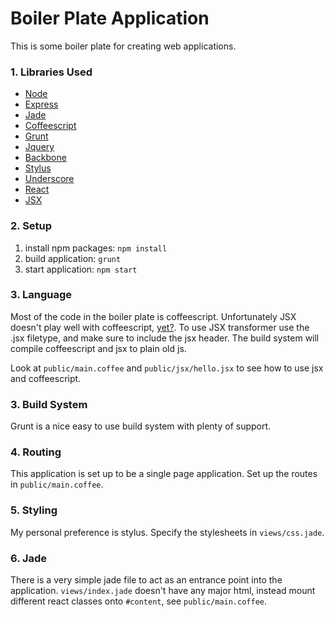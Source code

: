 Boiler Plate Application
========================

This is some boiler plate for creating web applications.

### 1. Libraries Used

  + [Node](http://nodejs.org/)
  + [Express](http://expressjs.com/)
  + [Jade](http://jade-lang.com/)
  + [Coffeescript](http://coffeescript.org/)
  + [Grunt](http://gruntjs.com/)
  + [Jquery](http://jquery.com/)
  + [Backbone](http://backbonejs.org/)
  + [Stylus](http://learnboost.github.io/stylus/)
  + [Underscore](http://underscorejs.org/)
  + [React](http://facebook.github.io/react/)
  + [JSX](http://facebook.github.io/react/docs/syntax.html)

### 2. Setup

  1. install npm packages: `npm install`
  2. build application: `grunt`
  3. start application: `npm start`

### 3. Language

  Most of the code in the boiler plate is coffeescript. Unfortunately JSX doesn't play well with coffeescript, [yet?](https://github.com/facebook/react/issues/47). To use JSX transformer use the .jsx filetype, and make sure to include the jsx header. The build system will compile coffeescript and jsx to plain old js.

  Look at `public/main.coffee` and `public/jsx/hello.jsx` to see how to use jsx and coffeescript.

### 3. Build System

  Grunt is a nice easy to use build system with plenty of support.

### 4. Routing

  This application is set up to be a single page application. Set up the routes in `public/main.coffee`.

### 5. Styling

  My personal preference is stylus. Specify the stylesheets in `views/css.jade`.

### 6. Jade

  There is a very simple jade file to act as an entrance point into the application. `views/index.jade` doesn't have any major html, instead mount different react classes onto `#content`, see `public/main.coffee`.



